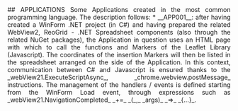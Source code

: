<div style="text-align: justify">
## APPLICATIONS
Some Applications created in the most common programming language. 
The description follows:
* __APP001__: after having created a WinForm .NET project (in C#) and having prepared the related WebView2, ReoGrid - .NET Spreadsheet components (also through the related NuGet packages), the Application in question uses an HTML page with which to call the functions and Markers of the Leaflet Library (Javascript). The coordinates of the insertion Markers will then be listed in the spreadsheet arranged on the side of the Application. In this context, communication between C# and Javascript is ensured thanks to the _webView21.ExecuteScriptAsync_, _chrome.webview.postMessage_ instructions. The management of the handlers / events is defined starting from the WinForm Load event, through expressions such as _webView21.NavigationCompleted_ _+=_ _(_,_ _args)_ _=>_ _{...}_.
</div>
